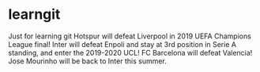 # learngit
Just for learning git
Hotspur will defeat Liverpool in 2019 UEFA Champions League final!
Inter will defeat Enpoli and stay at 3rd position in Serie A standing, and enter the 2019-2020 UCL!
FC Barcelona will defeat Valencia!
Jose Mourinho will be back to Inter this summer.

